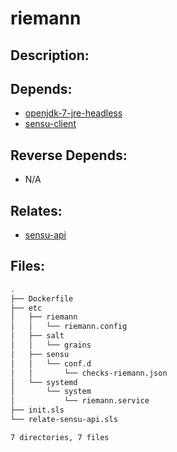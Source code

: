 # riemann

## Description:



## Depends:

  -  [openjdk-7-jre-headless](/salt/openjdk-7-jre-headless)
  -  [sensu-client](/salt/sensu-client)

## Reverse Depends:

  -  N/A

## Relates:

  -  [sensu-api](/salt/sensu-api)

## Files:

```bash
.
├── Dockerfile
├── etc
│   ├── riemann
│   │   └── riemann.config
│   ├── salt
│   │   └── grains
│   ├── sensu
│   │   └── conf.d
│   │       └── checks-riemann.json
│   └── systemd
│       └── system
│           └── riemann.service
├── init.sls
└── relate-sensu-api.sls

7 directories, 7 files
```
